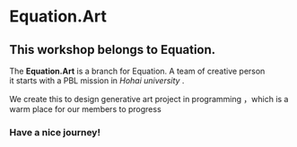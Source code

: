 # Equation.Art

## This workshop belongs to Equation. 

The **Equation.Art** is a branch for Equation.     A team of creative person      
it starts with a PBL mission in *Hohai university* .  

We create this to design generative art project in programming ，which is a warm place for our members to progress

### Have a nice journey!
